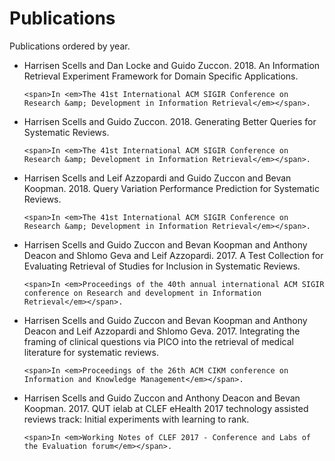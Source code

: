 # Publications

Publications ordered by year.

<ul>
<li>
    <span>Harrisen Scells and Dan Locke and Guido Zuccon</span>.
    <span>2018</span>.
    <span>An Information Retrieval Experiment Framework for Domain Specific Applications</span>.
    
    <span>In <em>The 41st International ACM SIGIR Conference on Research &amp; Development in Information Retrieval</em></span>.
    
    
</li>
<li>
    <span>Harrisen Scells and Guido Zuccon</span>.
    <span>2018</span>.
    <span>Generating Better Queries for Systematic Reviews</span>.
    
    <span>In <em>The 41st International ACM SIGIR Conference on Research &amp; Development in Information Retrieval</em></span>.
    
    
</li>
<li>
    <span>Harrisen Scells and Leif Azzopardi and Guido Zuccon and Bevan Koopman</span>.
    <span>2018</span>.
    <span>Query Variation Performance Prediction for Systematic Reviews</span>.
    
    <span>In <em>The 41st International ACM SIGIR Conference on Research &amp; Development in Information Retrieval</em></span>.
    
    
</li>
<li>
    <span>Harrisen Scells and Guido Zuccon and Bevan Koopman and Anthony Deacon and Shlomo Geva and Leif Azzopardi</span>.
    <span>2017</span>.
    <span>A Test Collection for Evaluating Retrieval of Studies for Inclusion in Systematic Reviews</span>.
    
    <span>In <em>Proceedings of the 40th annual international ACM SIGIR conference on Research and development in Information Retrieval</em></span>.
    
    
</li>
<li>
    <span>Harrisen Scells and Guido Zuccon and Bevan Koopman and Anthony Deacon and Leif Azzopardi and Shlomo Geva</span>.
    <span>2017</span>.
    <span>Integrating the framing of clinical questions via PICO into the retrieval of medical literature for systematic reviews</span>.
    
    <span>In <em>Proceedings of the 26th ACM CIKM conference on Information and Knowledge Management</em></span>.
    
    
</li>
<li>
    <span>Harrisen Scells and Guido Zuccon and Anthony Deacon and Bevan Koopman</span>.
    <span>2017</span>.
    <span>QUT ielab at CLEF eHealth 2017 technology assisted reviews track: Initial experiments with learning to rank</span>.
    
    <span>In <em>Working Notes of CLEF 2017 - Conference and Labs of the Evaluation forum</em></span>.
    
    
</li>
</ul>